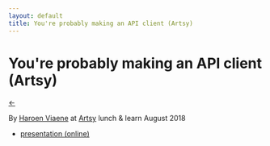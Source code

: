 ```yaml
---
layout: default
title: You're probably making an API client (Artsy)
---
```


# You're probably making an API client (Artsy)

[←](../..)

By [Haroen Viaene](https://haroen.me) at [Artsy](https://artsy.github.io) lunch & learn August 2018

- [presentation (online)](https://www.icloud.com/keynote/0znc2GY4oXLm2yffFMFhZGTxw#API_clients_Artsy)
